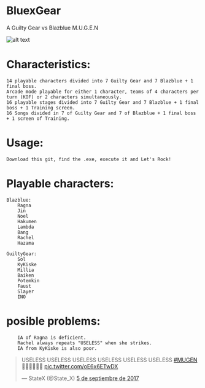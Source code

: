 # BluexGear
A Guilty Gear vs Blazblue M.U.G.E.N

![alt text](https://i.imgur.com/KCWrUjb.gif)


# Characteristics:

    14 playable characters divided into 7 Guilty Gear and 7 Blazblue + 1 final boss.
    Arcade mode playable for either 1 character, teams of 4 characters per turn (KOF) or 2 characters simultaneously.
    16 playable stages divided into 7 Guilty Gear and 7 Blazblue + 1 final boss + 1 Training screen.
    16 Songs divided in 7 of Guilty Gear and 7 of Blazblue + 1 final boss + 1 screen of Training.
    
# Usage:
    Download this git, find the .exe, execute it and Let's Rock!
 
# Playable characters:

    Blazblue:
        Ragna
        Jin
        Noel
        Hakumen
        Lambda
        Bang
        Rachel
        Hazama
        
    GuiltyGear:  
        Sol
        KyKiske
        Millia
        Baiken
        Potemkin
        Faust
        Slayer
        INO
        
 # posible problems:

        IA of Ragna is deficient.
        Rachel always repeats "USELESS" when she strikes.
        IA from KyKiske is also poor.       
        
<blockquote class="twitter-tweet" data-lang="es"><p lang="en" dir="ltr">USELESS USELESS USELESS USELESS USELESS USELESS  <a href="https://twitter.com/hashtag/MUGEN?src=hash">#MUGEN</a> 🤣🤣🤣🤣🤣🧐 <a href="https://t.co/oE6x6ETwDX">pic.twitter.com/oE6x6ETwDX</a></p>&mdash; StateX (@State_X) <a href="https://twitter.com/State_X/status/905023836978118656">5 de septiembre de 2017</a></blockquote>

